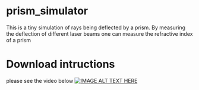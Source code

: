 # prism_simulator

This is a tiny simulation of rays being deflected by a prism.
By measuring the deflection of different laser beams one can measure the refractive index of a prism



# Download intructions

please see the video below
[![IMAGE ALT TEXT HERE](https://img.youtube.com/vi/7HsFvaUFguA/0.jpg)](https://www.youtube.com/watch?v=7HsFvaUFguA)


